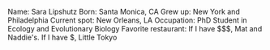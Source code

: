 Name: Sara Lipshutz
Born: Santa Monica, CA
Grew up: New York and Philadelphia
Current spot: New Orleans, LA
Occupation: PhD Student in Ecology and Evolutionary Biology
Favorite restaurant: If I have $$$, Mat and Naddie's. If I have $, Little Tokyo
